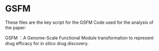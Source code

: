 # GSFM
These files are the key script for the GSFM
Code used for the analysis of the paper:

GSFM ：A Genome-Scale Functional Module transformation to represent drug efficacy for in silico drug discovery.

